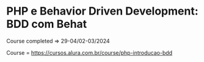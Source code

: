 # PHP e Behavior Driven Development: BDD com Behat

Course completed => 29-04/02-03/2024

Course = https://cursos.alura.com.br/course/php-introducao-bdd